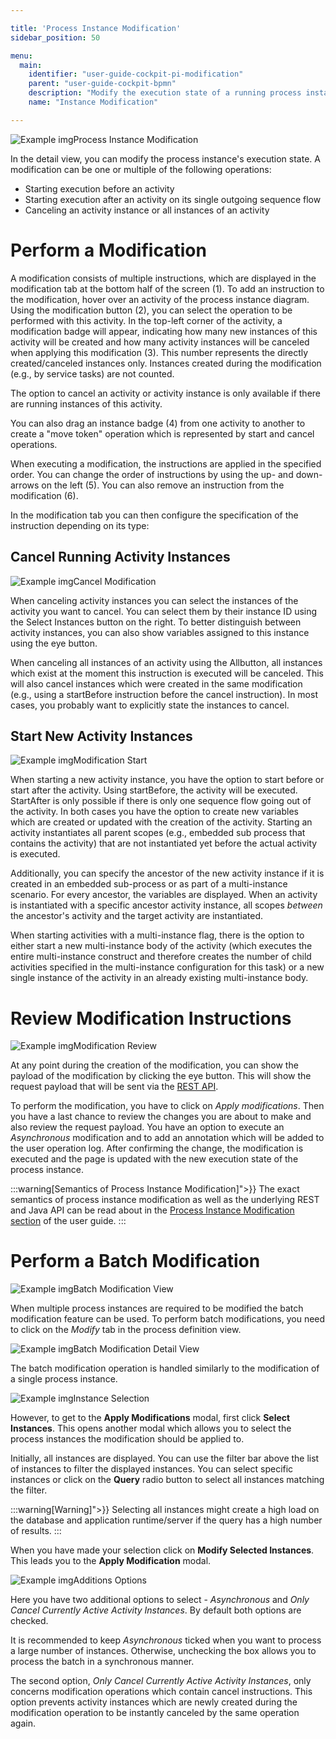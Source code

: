 ```yaml
---

title: 'Process Instance Modification'
sidebar_position: 50

menu:
  main:
    identifier: "user-guide-cockpit-pi-modification"
    parent: "user-guide-cockpit-bpmn"
    description: "Modify the execution state of a running process instance."
    name: "Instance Modification"

---
```




![Example img](./../img/cockpit-modification.png)Process Instance Modification

In the detail view, you can modify the process instance's execution state. A modification can be one or multiple of the following operations:

* Starting execution before an activity
* Starting execution after an activity on its single outgoing sequence flow
* Canceling an activity instance or all instances of an activity


# Perform a Modification

A modification consists of multiple instructions, which are displayed in the modification tab at the bottom half of the screen (1). To add an instruction to the modification, hover over an activity of the process instance diagram. Using the modification button (2), you can select the operation to be performed with this activity. In the top-left corner of the activity, a modification badge will appear, indicating how many new instances of this activity will be created and how many activity instances will be canceled when applying this modification (3). This number represents the directly created/canceled instances only. Instances created during the modification (e.g., by service tasks) are not counted.

The option to cancel an activity or activity instance is only available if there are running instances of this activity.

You can also drag an instance badge (4) from one activity to another to create a "move token" operation which is represented by start and cancel operations.

When executing a modification, the instructions are applied in the specified order. You can change the order of instructions by using the up- and down-arrows on the left (5). You can also remove an instruction from the modification (6).

In the modification tab you can then configure the specification of the instruction depending on its type:


## Cancel Running Activity Instances

![Example img](./../img/cockpit-modification-cancel.png)Cancel Modification

When canceling activity instances you can select the instances of the activity you want to cancel. You can select them by their instance ID using the Select Instances button on the right. To better distinguish between activity instances, you can also show variables assigned to this instance using the eye button.

When canceling all instances of an activity using the  Allbutton, all instances which exist at the moment this instruction is executed will be canceled. This will also cancel instances which were created in the same modification (e.g., using a startBefore instruction before the cancel instruction). In most cases, you probably want to explicitly state the instances to cancel.


## Start New Activity Instances

![Example img](./../img/cockpit-modification-start.png)Modification Start

When starting a new activity instance, you have the option to start before or start after the activity. Using startBefore, the activity will be executed. StartAfter is only possible if there is only one sequence flow going out of the activity. In both cases you have the option to create new variables which are created or updated with the creation of the activity. Starting an activity instantiates all parent scopes (e.g., embedded sub process that contains the activity) that are not instantiated yet before the actual activity is executed.

Additionally, you can specify the ancestor of the new activity instance if it is created in an embedded sub-process or as part of a multi-instance scenario. For every ancestor, the variables are displayed. When an activity is instantiated with a specific ancestor activity instance, all scopes <i>between</i> the ancestor's activity and the target activity are instantiated.

When starting activities with a multi-instance flag, there is the option to either start a new multi-instance body of the activity (which executes the entire multi-instance construct and therefore creates the number of child activities specified in the multi-instance configuration for this task) or a new single instance of the activity in an already existing multi-instance body.


# Review Modification Instructions

![Example img](./../img/cockpit-modification-review.png)Modification Review

At any point during the creation of the modification, you can show the payload of the modification by clicking the eye button. This will show the request payload that will be sent via the [REST API](../reference/rest/index.md).

To perform the modification, you have to click on *Apply modifications*. Then you have a last chance to review the changes you are about to make and also review the request payload. You have an option to execute an *Asynchronous* modification and to add an annotation which will be added to the user operation log. After confirming the change, the modification is executed and the page is updated with the new execution state of the process instance.

:::warning[Semantics of Process Instance Modification]">}}
  The exact semantics of process instance modification as well as the underlying REST and Java API can be read about in the [Process Instance Modification section](../user-guide/process-engine/process-instance-modification.md) of the user guide.
:::

# Perform a Batch Modification

![Example img](./../img/cockpit-batch-modification-view.png)Batch Modification View


When multiple process instances are required to be modified the batch modification feature can be used. To perform batch modifications, you need to click on the *Modify* tab in the process definition view.

![Example img](./../img/cockpit-batch-modification-detail.png)Batch Modification Detail View


The batch modification operation is handled similarly to the modification of a single process instance.

![Example img](./../img/cockpit-batch-modification-instance-selection.png)Instance Selection

However, to get to the **Apply Modifications** modal, first click **Select Instances**. This opens another modal which allows you to select the process instances the modification should be applied to.

Initially, all instances are displayed. You can use the filter bar above the list of instances to filter the displayed instances. You can select specific instances or click on the **Query** radio button to select all instances matching the filter.

:::warning[Warning]">}}
Selecting all instances might create a high load on the database and application runtime/server if the query has a high number of results.
:::

When you have made your selection click on **Modify Selected Instances**. This leads you to the **Apply Modification** modal.


![Example img](./../img/cockpit-batch-modification-options.png)Additions Options


Here you have two additional options to select - *Asynchronous* and *Only Cancel Currently Active Activity Instances*. By default both options are checked.

It is recommended to keep *Asynchronous* ticked when you want to process a large number of instances. Otherwise, unchecking the box allows you to process the batch in a synchronous manner.

The second option, *Only Cancel Currently Active Activity Instances*, only concerns modification operations which contain cancel instructions. This option prevents activity instances which are newly created during the modification operation to be instantly canceled by the same operation again.